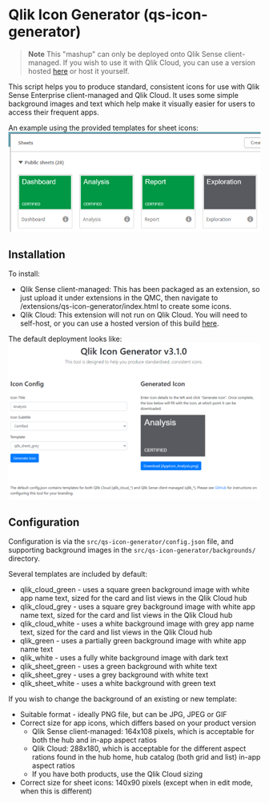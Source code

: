 # Qlik Icon Generator (qs-icon-generator)

> **Note**
> This "mashup" can only be deployed onto Qlik Sense client-managed. If you wish to use it with Qlik Cloud, you can use a version hosted [here](https://withdave.github.io/qlik-icon-generator/) or host it yourself.

This script helps you to produce standard, consistent icons for use with Qlik Sense Enterprise client-managed and Qlik Cloud. It uses some simple background images and text which help make it visually easier for users to access their frequent apps.

An example using the provided templates for sheet icons:
![Default configuration, with a green logo generated](screenshot_sheets.png)

## Installation

To install:

* Qlik Sense client-managed: This has been packaged as an extension, so just upload it under extensions in the QMC, then navigate to /extensions/qs-icon-generator/index.html to create some icons.
* Qlik Cloud: This extension will not run on Qlik Cloud. You will need to self-host, or you can use a hosted version of this build [here](https://withdave.github.io/qlik-icon-generator/).

The default deployment looks like:
![Default configuration, with a green logo generated](screenshot.png)

## Configuration

Configuration is via the `src/qs-icon-generator/config.json` file, and supporting background images in the `src/qs-icon-generator/backgrounds/` directory.

Several templates are included by default:
* qlik_cloud_green - uses a square green background image with white app name text, sized for the card and list views in the Qlik Cloud hub
* qlik_cloud_grey - uses a square grey background image with white app name text, sized for the card and list views in the Qlik Cloud hub
* qlik_cloud_white - uses a white background image with grey app name text, sized for the card and list views in the Qlik Cloud hub
* qlik_green - uses a partially green background image with white app name text
* qlik_white - uses a fully white background image with dark text
* qlik_sheet_green - uses a green background with white text
* qlik_sheet_grey - uses a grey background with white text
* qlik_sheet_white - uses a white background with green text

If you wish to change the background of an existing or new template:
* Suitable format - ideally PNG file, but can be JPG, JPEG or GIF
* Correct size for app icons, which differs based on your product version
  * Qlik Sense client-managed: 164x108 pixels, which is acceptable for both the hub and in-app aspect ratios
  * Qlik Cloud: 288x180, which is acceptable for the different aspect rations found in the hub home, hub catalog (both grid and list) in-app aspect ratios
  * If you have both products, use the Qlik Cloud sizing
* Correct size for sheet icons: 140x90 pixels (except when in edit mode, when this is different)
